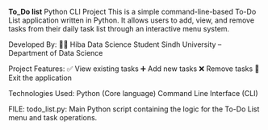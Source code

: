 **To_Do list**
Python CLI Project
This is a simple command-line-based To-Do List application written in Python. It allows users to add, view, and remove tasks from their daily task list through an interactive menu system.

 Developed By:
👩‍🎓 Hiba
Data Science Student
Sindh University – Department of Data Science

Project Features:
✅ View existing tasks
➕ Add new tasks
❌ Remove tasks
🚪 Exit the application

 Technologies Used:
Python (Core language)
Command Line Interface (CLI)

FILE:
todo_list.py: Main Python script containing the logic for the To-Do List menu and task operations.



